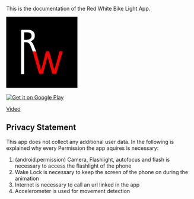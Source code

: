 This is the documentation of the Red White Bike Light App.

![Cover](/images/coverRedWhite.png)

<a href='https://play.google.com/store/apps/details?id=jerandomtech.red_white&pcampaignid=pcampaignidMKT-Other-global-all-co-prtnr-py-PartBadge-Mar2515-1'><img width="192" alt='Get it on Google Play' src='https://play.google.com/intl/en_us/badges/static/images/badges/en_badge_web_generic.png'/></a>

[Video](https://www.youtube.com/watch?v=xaRjhCmDuss&t=25s)

## Privacy Statement

This app does not collect any additional user data. In the following is explained why every Permission the app aquires is necessary:

1. (android.permission) Camera, Flashlight, autofocus and flash is necessary to access the flashlight of the phone
2. Wake Lock is necessary to keep the screen of the phone on during the animation
3. Internet is necessary to call an url linked in the app
4. Accelerometer is used for movement detection